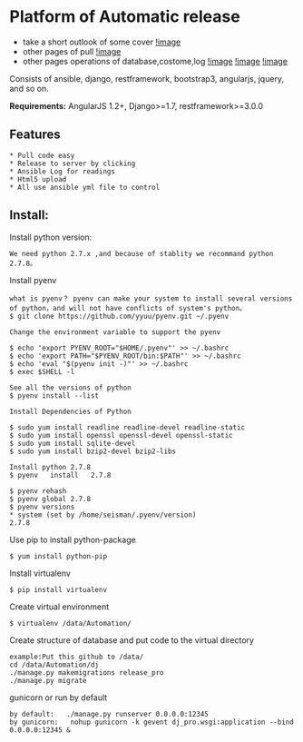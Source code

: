 # Platform of Automatic release 

* take a short outlook of some cover
[!image](https://github.com/targetoyes/ansible_release/blob/master/readgif/head.jpg)
* other pages of pull
[!image](https://github.com/targetoyes/ansible_release/blob/master/readgif/pull.jpg)
* other pages operations of database,costome,log
[!image](https://github.com/targetoyes/ansible_release/blob/master/readgif/database.jpg)
[!image](https://github.com/targetoyes/ansible_release/blob/master/readgif/costome.png)
[!image](https://github.com/targetoyes/ansible_release/blob/master/readgif/readgif/log.png)

Consists of ansible, django, restframework, bootstrap3, angularjs, jquery, and so on.

**Requirements:** AngularJS 1.2+, Django>=1.7, restframework>=3.0.0

## Features

    * Pull code easy
    * Release to server by clicking
    * Ansible Log for readings
    * Html5 upload
    * All use ansible yml file to control

## Install:

Install python version:

```
We need python 2.7.x ,and because of stablity we recommand python 2.7.8。
```

Install pyenv

```
what is pyenv？ pyenv can make your system to install several versions of python，and will not have conflicts of system's python。
$ git clone https://github.com/yyuu/pyenv.git ~/.pyenv

Change the environment variable to support the pyenv  

$ echo 'export PYENV_ROOT="$HOME/.pyenv"' >> ~/.bashrc
$ echo 'export PATH="$PYENV_ROOT/bin:$PATH"' >> ~/.bashrc
$ echo 'eval "$(pyenv init -)"' >> ~/.bashrc
$ exec $SHELL -l

See all the versions of python
$ pyenv install --list

Install Dependencies of Python

$ sudo yum install readline readline-devel readline-static
$ sudo yum install openssl openssl-devel openssl-static
$ sudo yum install sqlite-devel
$ sudo yum install bzip2-devel bzip2-libs

Install python 2.7.8
$ pyenv   install   2.7.8

$ pyenv rehash
$ pyenv global 2.7.8
$ pyenv versions
* system (set by /home/seisman/.pyenv/version)
2.7.8

```

Use pip to install python-package 
```
$ yum install python-pip
```


Install virtualenv
```
$ pip install virtualenv
```

Create virtual environment

```
$ virtualenv /data/Automation/
```

Create structure of database and put code to the virtual directory
```
example:Put this github to /data/
cd /data/Automation/dj
./manage.py makemigrations release_pro
./manage.py migrate
```

gunicorn or run by default
```
by default:   ./manage.py runserver 0.0.0.0:12345
by gunicorn:   nohup gunicorn -k gevent dj_pro.wsgi:application --bind 0.0.0.0:12345 &
```

